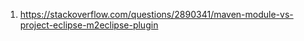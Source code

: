 1. https://stackoverflow.com/questions/2890341/maven-module-vs-project-eclipse-m2eclipse-plugin    
